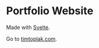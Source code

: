 # Portfolio Website

Made with [Svelte](https://svelte.dev).

Go to [timtoplak.com](https://timtoplak.com).
